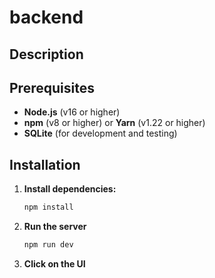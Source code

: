 # backend

## Description

## Prerequisites

- **Node.js** (v16 or higher)
- **npm** (v8 or higher) or **Yarn** (v1.22 or higher)
- **SQLite** (for development and testing)

## Installation

1. **Install dependencies:**

   ```bash
   npm install

2. **Run the server**
   ```bash
   npm run dev

3. **Click on the UI**
